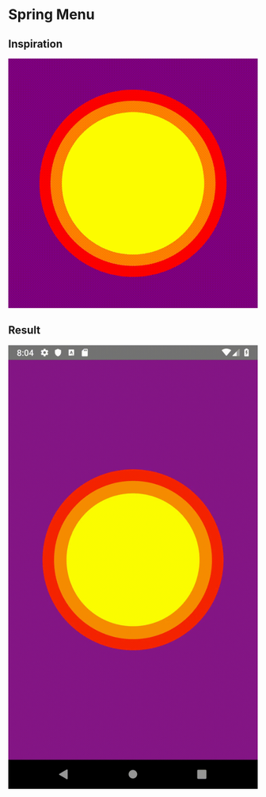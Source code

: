 # Spring Menu

## Inspiration
![Inspiration](https://github.com/andrescalco/react-native-animations/blob/master/02-bouncing-balls/gif/inspiration.gif?raw=true)

## Result
![Result](https://github.com/andrescalco/react-native-animations/blob/master/02-bouncing-balls/gif/bouncing.gif?raw=true)
